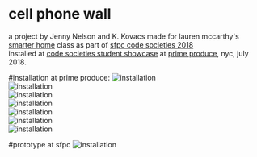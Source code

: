 # cell phone wall
a project by Jenny Nelson and K. Kovacs
made for lauren mccarthy's [smarter home](https://github.com/lmccart/Smarter-Home) class as part of [sfpc code societies 2018](https://github.com/SFPC/codesocieties)
<br />
installed at [code societies student showcase](https://www.eventbrite.com/e/sfpc-code-societies-student-showcase-tickets-47922711119#)  at [prime produce](http://primeproduce.coop/), nyc, july 2018.

#installation at prime produce:
![installation](images/DSC_0015.JPG)
<br />
![installation](images/DSC_0010.JPG)
<br />
![installation](images/DSC_0015.JPG)
<br />
![installation](images/0034.JPG)
<br />
![installation](images/DSC_0052.JPG)
<br />
![installation](images/DSC_0069.JPG)
<br />
![installation](images/DSC_0092.JPG)
<br />

#prototype at sfpc
![installation](images/seeking_attendant.jpg)



